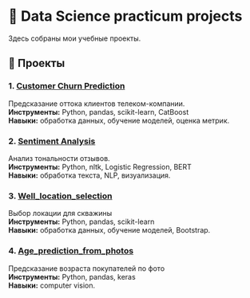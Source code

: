 # 🎯 Data Science practicum projects
 
Здесь собраны мои учебные проекты.

## 🧠 Проекты

### 1. [Customer Churn Prediction](https://github.com/TimSh24/Data_science_practicum_projects/blob/main/Customer_churn_prediction/%D0%A1ustomer_churn_prediction.ipynb)
Предсказание оттока клиентов телеком-компании.  
**Инструменты:** Python, pandas, scikit-learn, CatBoost  
**Навыки:** обработка данных, обучение моделей, оценка метрик.

### 2. [Sentiment Analysis](https://github.com/TimSh24/Data_science_practicum_projects/blob/main/Sentiment_analysis/Sentiment_analysis.ipynb)
Анализ тональности отзывов.  
**Инструменты:** Python, nltk, Logistic Regression, BERT  
**Навыки:** обработка текста, NLP, визуализация.

### 3. [Well_location_selection](https://github.com/TimSh24/Data_science_practicum_projects/blob/main/Well_location_selection/Well_location_selection.ipynb)
Выбор локации для скважины  
**Инструменты:** Python, pandas, scikit-learn  
**Навыки:** обработка данных, обучение моделей, Bootstrap.

### 4. [Age_prediction_from_photos](https://github.com/TimSh24/Data_science_practicum_projects/blob/main/Age_prediction_from_photos/Age_prediction_from_photos.ipynb)
Предсказание возраста покупателей по фото  
**Инструменты:** Python, pandas, keras  
**Навыки:** computer vision.
